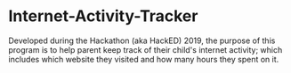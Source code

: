 # Internet-Activity-Tracker
Developed during the Hackathon (aka HackED) 2019, the purpose of this program is to help parent keep track of their child's internet activity; which includes which website they visited and how many hours they spent on it. 
